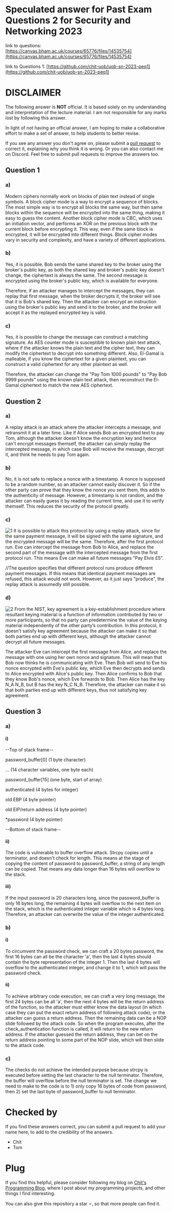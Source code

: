 # Speculated answer for Past Exam Questions 2 for Security and Networking 2023
link to questions: [https://canvas.bham.ac.uk/courses/65776/files/14535754](https://canvas.bham.ac.uk/courses/65776/files/14535754)

link to Questions 1: [https://github.com/chit-uob/uob-sn-2023-peq1](https://github.com/chit-uob/uob-sn-2023-peq1)

# DISCLAIMER
The following answer is **NOT** official. It is based solely on my understanding and interpretation of the lecture material. I am not responsible for any marks lost by following this answer.

In light of not having an official answer, I am hoping to make a collaborative effort to make a set of answer, to help students to better revise.

If you see any answer you don't agree on, please submit a [pull request](https://docs.github.com/en/pull-requests/collaborating-with-pull-requests/proposing-changes-to-your-work-with-pull-requests/creating-a-pull-request) to correct it, explaining why you think it is wrong. Or you can also contact me on Discord. Feel free to submit pull requests to improve the answers too.

## Question 1
### a)
Modern ciphers normally work on blocks of plain text instead of single symbols. A block cipher mode is a way to encrypt a sequence of blocks. The most simple way is to encrypt all blocks the same way, but then same blocks within the sequence will be encrypted into the same thing, making it easy to guess the content. Another block cipher mode is CBC, which uses an initiation vector, and performs an XOR on the previous block with the current block before encrypting it. This way, even if the same block is encrypted, it will be encrypted into different things. Block cipher modes vary in security and complexity, and have a variety of different applications.

### b)
Yes, it is possible. Bob sends the same shared key to the broker using the broker's public key, as both the shared key and broker's public key doesn't change, the ciphertext is always the same. The second message is encrypted using the broker's public key, which is available for everyone. 

Therefore, if an attacker manages to intercept the messages, they can replay that first message, when the broker decrypts it, the broker will see that it is Bob's shared key. Then the attacker can encrypt an instruction using the broker's public key and send it to the broker, and the broker will accept it as the replayed encrypted key is valid.

### c)
Yes, it is possible to change the message can construct a matching signature. As AES counter mode is susceptible to known plain text attack, where if the attacker knows the plain text and the cipher text, they can modify the ciphertext to decrypt into something different. Also, El-Gamal is malleable, if you know the ciphertext for a given plaintext, you can construct a valid ciphertext for any other plaintext as well.

Therefore, the attacker can change the "Pay Tom 1000 pounds" to "Pay Bob 9999 pounds" using the known plain text attack, then reconstruct the El-Gamal ciphertext to match the new AES ciphertext.


## Question 2
### a)
A replay attack is an attack where the attacker intercepts a message, and retransmit it at a later time. Like if Alice sends Bob an encrypted text to pay Tom, although the attacker doesn't know the encryption key and hence can't encrypt messages themself, the attacker can simply replay the intercepted message, in which case Bob will receive the message, decrypt it, and think he needs to pay Tom again.

### b)
No, it is not safe to replace a nonce with a timestamp. A nonce is supposed to be a random number, so an attacker cannot easily discover it. So if the other party can prove that they know the nonce you sent them, this adds to the authenticity of message. However, a timestamp is not random, and the attacker can easily guess it by reading the current time, and use it to verify themself. This reduces the security of the protocol greatly.

### c)
![1](http://github.com/chit-uob/uob-sn-2023-peq2/blob/main/img/1.png?raw=true)
It is possible to attack this protocol by using a replay attack, since for the same payment message, it will be signed with the same signature, and the encrypted message will be the same. Therefore, after the first protocol run. Eve can intercept the message from Bob to Alice, and replace the second part of the message with the intercepted message from the first protocol run. This means Eve can make all future messages "Pay Elvis £5".

//The question specifies that different protocol runs produce different payment messages. If this means that identical payment messages are refused, this attack would not work. However, as it just says "produce", the replay attack is assumedly still possible.

### d)
![2](http://github.com/chit-uob/uob-sn-2023-peq2/blob/main/img/2.png?raw=true)
From the NIST, key agreement is a key-establishment procedure where resultant keying material is a function of information contributed by two or more participants, so that no party can predetermine the value of the keying material independently of the other party’s contribution. In this protocol, it doesn't satisfy key agreement because the attacker can make it so that both parties end up with different keys, although the attacker cannot decrypt all future messages.

The attacker Eve can intercept the first message from Alice, and replace the message with one using her own nonce and signature. This will mean that Bob now thinks he is communicating with Eve. Then Bob will send to Eve his nonce encrypted with Eve's public key, which Eve then decrypts and sends to Alice encrypted with Alice's public key. Then Alice confirms to Bob that they know Bob's nonce, which Eve forwards to Bob. Then Alice has the key N_A N_B, but B has the key N_C N_B. Therefore, the attacker can make it so that both parties end up with different keys, thus not satisfying key agreement.


## Question 3
### a)
#### i)
--Top of stack frame--

password_buffer[0] (1 byte character)

... (14 character variables, one byte each)

password_buffer[15] (one byte, start of array)

authenticated (4 bytes for integer)

old EBP (4 byte pointer)

old EIP/return address (4 byte pointer)

*password (4 byte pointer)

--Bottom of stack frame--

#### ii)
The code is vulnerable to buffer overflow attack. Strcpy copies until a terminator, and doesn't check for length. This means at the stage of copying the content of password to password_buffer, a string of any length can be copied. That means any data longer than 16 bytes will overflow to the stack.

#### iii)
If the input password is 20 characters long, since the password_buffer is only 16 bytes long, the remaining 4 bytes will overflow to the next item on the stack, which is the authenticated integer variable which is 4 bytes long. Therefore, an attacker can overwrite the value of the integer authenticated.

### b)
#### i)
To circumvent the password check, we can craft a 20 bytes password, the first 16 bytes can all be the character 'a', then the last 4 bytes should contain the byte representation of the integer 1. Then the last 4 bytes will overflow to the authenticated integer, and change it to 1, which will pass the password check.

#### ii)
To achieve arbitrary code execution, we can craft a very long message, the first 24 bytes can be all 'a', then the next 4 bytes will be the return address of the function, so the attacker must either know the data layout (in which case they can put the exact return address of following attack code), or the attacker can guess a return address. Then the remaining data can be a NOP slide followed by the attack code. So when the program executes, after the check_authentication function is called, it will return to the new return address. If the attacker guessed the return address, they can bet on the return address pointing to some part of the NOP slide, which will then slide to the attack code.

### c)
The checks do not achieve the intended purpose because strcpy is executed before setting the last character to the null terminator. Therefore, the buffer will overflow before the null terminator is set. The change we need to make to the code is to 1) only copy 16 bytes of code from password, then 2) set the last byte of password_buffer to null terminator.

# Checked by
If you find these answers correct, you can submit a pull request to add your name here, to add to the credibility of the answers.
- Chit
- Tom
# Plug
If you find this helpful, please consider following my blog on [Chit's Programming Blog](https://blog.cpbprojects.me), where I post about my programming projects, and other things I find interesting.

You can also give this repository a star ⭐, so that more people can find it.
